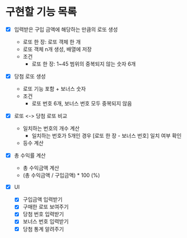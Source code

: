 # 구현할 기능 목록
- [x] 입력받은 구입 금액에 해당하는 만큼의 로또 생성
  - 로또 한 장: 로또 객체 한 개
  - 로또 객체 n개 생성, 배열에 저장
  - 조건
    - 로또 한 장: 1~45 범위의 중복되지 않는 숫자 6개

- [x] 당첨 로또 생성
  - 로또 기능 포함 + 보너스 숫자
  - 조건
    - 로또 번호 6개, 보너스 번호 모두 중복되지 않음

- [x] 로또 <-> 당첨 로또 비교
  - 일치하는 번호의 개수 계산
    - 일치하는 번호가 5개인 경우 [로또 한 장 - 보너스 번호] 일치 여부 확인
  - 등수 계산

- [x] 총 수익률 계산
  - 총 수익금액 계산
  - (총 수익금액 / 구입금액) * 100 (%)

- [x] UI
  - [x] 구입금액 입력받기
  - [x] 구매한 로또 보여주기
  - [x] 당첨 번호 입력받기
  - [x] 보너스 번호 입력받기
  - [x] 당첨 통계 알려주기